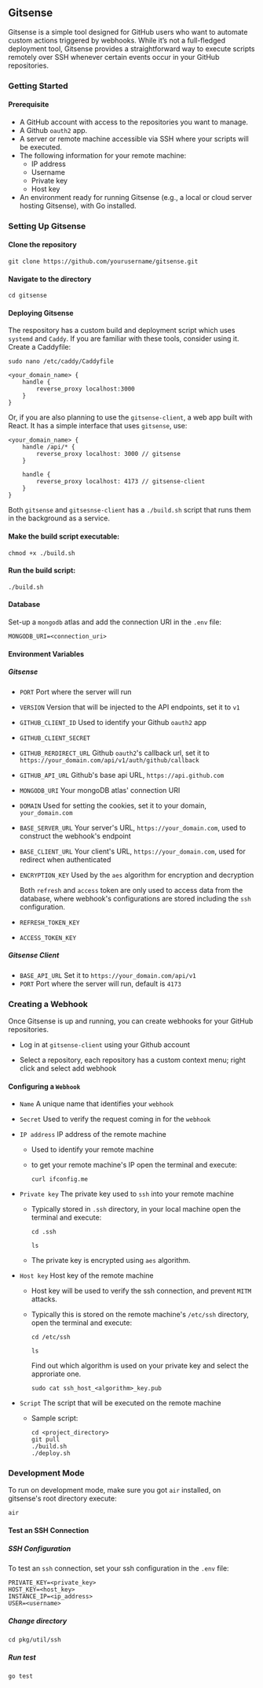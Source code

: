 ## Gitsense

Gitsense is a simple tool designed for GitHub users who want to automate custom actions
triggered by webhooks. While it’s not a full-fledged deployment tool, Gitsense provides
a straightforward way to execute scripts remotely over SSH whenever certain events occur in your
GitHub repositories.

### Getting Started

#### Prerequisite

- A GitHub account with access to the repositories you want to manage.
- A Github ```oauth2``` app.
- A server or remote machine accessible via SSH where your scripts will be executed.
- The following information for your remote machine:
    - IP address
    - Username
    - Private key
    - Host key
- An environment ready for running Gitsense (e.g., a local or cloud server hosting Gitsense), with Go installed.

### Setting Up Gitsense

#### Clone the repository

```shell
git clone https://github.com/yourusername/gitsense.git
```

#### Navigate to the directory

```shell
cd gitsense
```

#### Deploying Gitsense

The respository has a custom build and deployment script which uses ```systemd``` and ```Caddy```.
If you are familiar with these tools, consider using it. Create a Caddyfile:

```shell
sudo nano /etc/caddy/Caddyfile
```

```
<your_domain_name> {
    handle {
        reverse_proxy localhost:3000
    }
}
```

Or, if you are also planning to use the ```gitsense-client```, a web app built with React.
It has a simple interface that uses ```gitsense```, use:

```
<your_domain_name> {
    handle /api/* {
        reverse_proxy localhost: 3000 // gitsense
    }

    handle {
        reverse_proxy localhost: 4173 // gitsense-client
    }
}
```

Both ```gitsense``` and ```gitsesnse-client``` has a ```./build.sh``` script that
runs them in the background as a service.

#### Make the build script executable:

```shell
chmod +x ./build.sh
```

#### Run the build script:

```shell
./build.sh
```

#### Database

Set-up a ```mongodb``` atlas and add the connection URI in the ```.env``` file:

```shell
MONGODB_URI=<connection_uri>
```

#### Environment Variables

##### Gitsense

- ```PORT``` Port where  the server will run

- ```VERSION``` Version that will be injected to the API endpoints, set it to ```v1```

- ```GITHUB_CLIENT_ID``` Used to identify your Github ```oauth2``` app

- ```GITHUB_CLIENT_SECRET```

- ```GITHUB_RERDIRECT_URL``` Github ```oauth2```'s callback url, set it to ```https://your_domain.com/api/v1/auth/github/callback```

- ```GITHUB_API_URL``` Github's base api URL, ```https://api.github.com```

- ```MONGODB_URI``` Your mongoDB atlas' connection URI

- ```DOMAIN``` Used for setting the cookies, set it to your domain, ```your_domain.com```

- ```BASE_SERVER_URL``` Your server's URL, ```https://your_domain.com```, used to construct the webhook's endpoint

- ```BASE_CLIENT_URL``` Your client's URL, ```https://your_domain.com```, used for redirect when authenticated

- ```ENCRYPTION_KEY``` Used by the ```aes``` algorithm for encryption and decryption

     Both ```refresh``` and ```access``` token are only used to access data from the database, where webhook's configurations are stored including the ```ssh``` configuration.

- ```REFRESH_TOKEN_KEY``` 

- ```ACCESS_TOKEN_KEY```


##### Gitsense Client

- ```BASE_API_URL``` Set it to ```https://your_domain.com/api/v1```
- ```PORT``` Port where  the server will run, default is ```4173```

### Creating a Webhook

Once Gitsense is up and running, you can create webhooks for your GitHub repositories.

- Log in at `gitsense-client` using your Github account

- Select a repository, each repository has a custom context menu; right click and select add webhook

#### Configuring a ```Webhook```

- ```Name``` A unique name that identifies your ```webhook```

- ```Secret``` Used to verify the request coming in for the ```webhook```

- ```IP address``` IP address of  the remote machine
    - Used to identify your remote machine
    - to get your remote machine's IP open the terminal and execute:
    
        ```shell
        curl ifconfig.me
        ```
- ```Private key``` The private key used to ```ssh``` into your remote machine
    - Typically stored in ```.ssh``` directory, in your local machine open the terminal
    and execute:

        ```shell
        cd .ssh
        ```

        ```shell
        ls
        ```
    - The private key is encrypted using ```aes``` algorithm.

- ```Host key``` Host key of the remote machine
    - Host key will be used to verify the ssh connection, and prevent ```MITM``` attacks.
    
    - Typically this is stored on the remote machine's ```/etc/ssh``` directory, open the terminal and execute:

        ```shell
        cd /etc/ssh
        ```

        ```shell
        ls
        ```
        Find out which algorithm is used on your private key and select the approriate one.

        ```shell
        sudo cat ssh_host_<algorithm>_key.pub
        ```

- ```Script``` The script that will be executed on the remote machine
    - Sample script:

        ```shell
        cd <project_directory>
        git pull
        ./build.sh
        ./deploy.sh
        ```

### Development Mode

To run on development mode, make sure you got ```air``` installed, on gitsense's root directory execute:

```shell
air
```

#### Test an SSH Connection

##### SSH Configuration

To test an ```ssh``` connection, set your ssh configuration in the ```.env``` file:

```
PRIVATE_KEY=<private_key>
HOST_KEY=<host_key>
INSTANCE_IP=<ip_address>
USER=<username>
```

##### Change directory

```shell
cd pkg/util/ssh
```

##### Run test

```shell
go test
```












